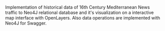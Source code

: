 Implementation of historical data of 16th Century Mediterranean News traffic to Neo4J relational database and it's visualization on a interactive map interface with OpenLayers. Also data operations are implemented with Neo4J for Swagger.
